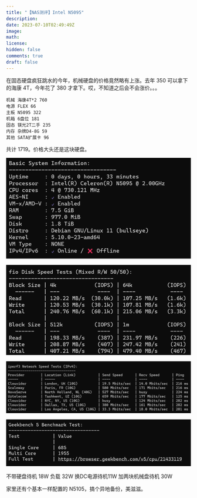 ```yaml
---
title: "【NAS测评】Intel N5095"
description: 
date: 2023-07-10T02:49:49Z
image: 
math: 
license: 
hidden: false
comments: true
draft: false
---
```


在固态硬盘疯狂跳水的今年，机械硬盘的价格竟然略有上涨。去年 350 可以拿下的海康 4T，今年花了 380 才拿下。哎，不知道之后会不会涨价。。。

```
机械 海康4T*2 760
电源 FLEX 66
主板 N5095 322
机箱 6盘位 181
固态 镁光2T二手 235
内存 杂牌D4-8G 59
其他 SATA扩展卡 96
```

共计 1719。价格大头还是这块硬盘。


![Alt text](image.png)

![Alt text](image-1.png)

![Alt text](image-2.png)

![Alt text](image-3.png)

不带硬盘待机 18W 负载 32W 换DC电源待机11W 加两块机械盘待机 30W

家里还有个基本一样配置的 N5105，搞个异地备份，美滋滋。
